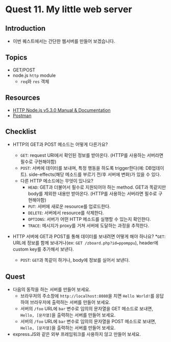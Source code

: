 # Quest 11. My little web server


## Introduction
* 이번 퀘스트에서는 간단한 웹서버를 만들어 보겠습니다.

## Topics
* GET/POST
* node.js `http` module
  * `req`와 `res` 객체

## Resources
* [HTTP Node.js v5.3.0 Manual & Documentation](https://nodejs.org/api/http.html)
* [Postman](https://chrome.google.com/webstore/detail/postman/fhbjgbiflinjbdggehcddcbncdddomop)

## Checklist
* HTTP의 GET과 POST 메소드는 어떻게 다른가요?
	* `GET`: request URI에서 확인된 정보를 받아온다. (HTTP를 사용하는 서버라면 필수로 구현해야함)
	* `POST`: 서버에 데이터를 보내며, 특정 행동을 하도록 trigger한다(예: DB업데이트). side-effects(해당 메소드를 부르기 전/후 서버에 변화)가 있을 수 있다.
  * 다른 HTTP 메소드에는 무엇이 있나요?
  	* `HEAD`: GET과 더불어서 필수로 지원되어야 하는 method. GET과 똑같지만 body를 제외한 내용만 받아온다. (HTTP를 사용하는 서버라면 필수로 구현해야함)
  	* `PUT`: 서버에 새로운 resource를 업로드한다. 
  	* `DELETE`: 서버에서 resource를 삭제한다.
  	* `OPTIONS`: 서버가 어떤 HTTP 메소드를 실행할 수 있는지 확인한다.
  	* `TRACE`: 메시지가 proxy를 거쳐 서버에 도달하는 과정을 추적한다.

* HTTP 서버에 GET과 POST를 통해 데이터를 보내려면 어떻게 해야 하나요?
	*`GET`: URL에 정보를 함께 보내거나(ex: `GET /zboard.php?id=ppomppu`), header에 custom key를 추가해서 보낸다.
	* `POST`: `GET`과 똑같이 하거나, body에 정보를 실어서 보낸다.

## Quest
* 다음의 동작을 하는 서버를 만들어 보세요.
  * 브라우저의 주소창에 `http://localhost:8080`을 치면 `Hello World!`를 응답하여 브라우저에 출력하는 서버를 만들어 보세요.
  * 서버의 `/foo` URL에 `bar` 변수로 임의의 문자열을 GET 메소드로 보내면, `Hello, [문자열]`을 출력하는 서버를 만들어 보세요.
  * 서버의 `/foo` URL에 `bar` 변수로 임의의 문자열을 POST 메소드로 보내면, `Hello, [문자열]`을 출력하는 서버를 만들어 보세요.
* express.JS와 같은 외부 프레임워크를 사용하지 않고 만들어 보세요.
